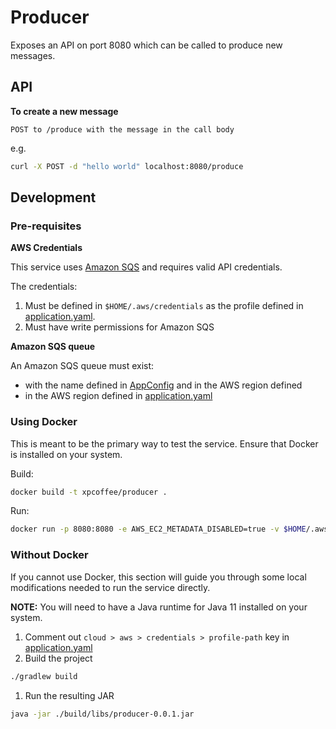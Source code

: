 # Producer

Exposes an API on port 8080 which can be called to produce new messages.

## API

**To create a new message**

```text
POST to /produce with the message in the call body
```

e.g.

```sh
curl -X POST -d "hello world" localhost:8080/produce
```

## Development

### Pre-requisites

**AWS Credentials**

This service uses [Amazon SQS](https://aws.amazon.com/sqs/) and requires valid API credentials. 

The credentials:

1. Must be defined in `$HOME/.aws/credentials` as the profile defined in [application.yaml](./src/main/resources/application.yml).
1. Must have write permissions for Amazon SQS

**Amazon SQS queue**

An Amazon SQS queue must exist:

 * with the name defined in [AppConfig](./src/main/java/com/example/producer/AppConfig.java) and in the AWS region defined 
 * in the AWS region defined in [application.yaml](./src/main/resources/application.yml)

### Using Docker

This is meant to be the primary way to test the service. Ensure that Docker is installed on your system.

Build:

```sh
docker build -t xpcoffee/producer . 
```

Run:

```sh
docker run -p 8080:8080 -e AWS_EC2_METADATA_DISABLED=true -v $HOME/.aws/credentials:/home/.aws/credentials xpcoffee/producer
```

### Without Docker

If you cannot use Docker, this section will guide you through some local modifications needed to run the service directly.

**NOTE:** You will need to have a Java runtime for Java 11 installed on your system.

1. Comment out `cloud > aws > credentials > profile-path` key in [application.yaml](./src/main/resources/application.yml)
1. Build the project
```sh
./gradlew build
```
1. Run the resulting JAR
```sh
java -jar ./build/libs/producer-0.0.1.jar
```
